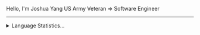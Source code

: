 Hello, I'm Joshua Yang
US Army Veteran => Software Engineer


<hr>
<details>
  <summary>Language Statistics...</summary><br/>
  <p align="center">
  <img
  src="https://wakatime.com/share/@jyang/0455a9c5-0649-4e10-b4f6-f088839d131b.svg"
  alt="JoshuaYang7 WakaTime Stats"
  height="300"
  width="400"
/>
  </p>
</details>
</hr>
